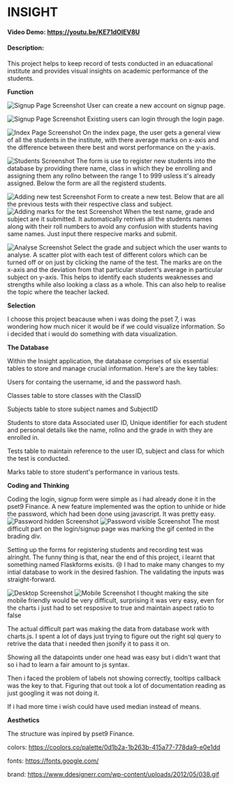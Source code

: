 # INSIGHT
#### Video Demo:  <https://youtu.be/KE71dOIEV8U>
#### Description:

This project helps to keep record of tests conducted in an eduacational institute and provides visual insights on academic performance of the students.

**Function**

![Signup Page Screenshot](screenshots/signup.png)
User can create a new account on signup page.

![Signup Page Screenshot](screenshots/login.png)
Existing users can login through the login page.

![Index Page Screenshot](screenshots/index.png)
On the index page, the user gets a general view of all the students in the institute, with there average marks on x-axis and the difference between there best and worst performance on the y-axis.

![Students Screenshot](screenshots/students.png)
The form is use to register new students into the database by providing there name, class in which they be enrolling and assigning them any rollno between the range 1 to 999 usless it's already assigned.
Below the form are all the registerd students.

![Adding new test Screenshot](screenshots/test1.png)
Form to create a new test.
Below that are all the previous tests with their respective class and subject.
![Adding marks for the test Screenshot](screenshots/test2.png)
When the test name, grade and subject are it submitted. It automatically retrives all the students names along with their roll numbers to avoid any confusion with students having same names. Just input there respecive marks and submit.

![Analyse Screenshot](screenshots/analyse.png)
Select the grade and subject which the user wants to analyse. A scatter plot with each test of different colors which can be turned off or on just by clicking the name of the test.
The marks are on the x-axis and the deviation from that particular student's average in particular subject on y-axis.
This helps to identify each students weaknesses and strengths while also looking a class as a whole. This can also help to realise the topic where the teacher lacked.

**Selection**

I choose this project beacause when i was doing the pset 7, i was wondering how much nicer it would be if we could visualize information. So i decided that i would do something with data visualization.

**The Database**

Within the Insight application, the database comprises of six essential tables to store and manage crucial information. Here's are the key tables:

Users for containg the username, id and the password hash.

Classes table to store classes with the ClassID

Subjects table to store subject names and SubjectID

Students to store data Associated user ID, Unique identifier for each student and personal details like the name, rollno and the grade in with they are enrolled in.

Tests table to maintain reference to the user ID, subject and class for which the test is conducted.

Marks table to store student's performance in various tests.

**Coding and Thinking**

Coding the login, signup form were simple as i had already done it in the pset9 Finance.
A new feature implemented was the option to unhide or hide the password, which had been done using javascript. It was pretty easy.
![Password hidden Screenshot](screenshots/login.png)
![Password visible Screenshot](screenshots/loginpass.png)
The most difficult part on the login/signup page was marking the gif cented in the brading div.

Setting up the forms for registering students and recording test was alringht.
The funny thing is that, near the end of this project, i learnt that something named Flaskforms exisits. :cry:
I had to make many changes to my intial database to work in the desired fashion.
The validating the inputs was straight-forward.

![Desktop Screenshot](screenshots/analyse.png)
![Mobile Screenshot](screenshots/dynamic.png)
I thought making the site mobile friendly would be very difficult, surprising it was very easy, even for the charts i just had to set resposive to true and maintain aspect ratio to false

The actual difficult part was making the data from database work with charts.js. I spent a lot of days just trying to figure out the right sql query to retrive the data that i needed then jsonify it to pass it on.

Showing all the datapoints under one head was easy but i didn't want that so i had to learn a fair amount to js syntax.

Then i faced the problem of labels not showing correctly, tooltips callback was the key to that. Figuring that out took a lot of documentation reading as just googling it was not doing it.

If i had more time i wish could have used median instead of means.

**Aesthetics**

The structure was inpired by pset9 Finance.

colors: <https://coolors.co/palette/0d1b2a-1b263b-415a77-778da9-e0e1dd>

fonts: <https://fonts.google.com/>

brand: <https://www.ddesignerr.com/wp-content/uploads/2012/05/038.gif>

